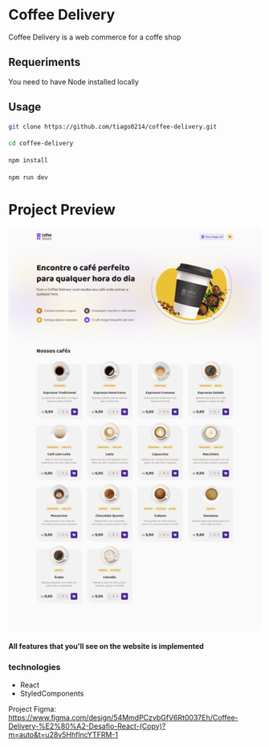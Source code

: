 # Coffee Delivery

Coffee Delivery is a web commerce for a coffe shop

## Requeriments
You need to have Node installed locally
## Usage

```bash
git clone https://github.com/tiago0214/coffee-delivery.git

cd coffee-delivery

npm install

npm run dev
```


# Project Preview

![Portfolio Screenshot](home.png)

#### All features that you'll see on the website is implemented

### technologies

- React
- StyledComponents

Project Figma:
https://www.figma.com/design/54MmdPCzvbGfV6Rt0037Eh/Coffee-Delivery-%E2%80%A2-Desafio-React-(Copy)?m=auto&t=u28v5HhflncYTFRM-1